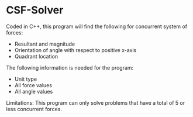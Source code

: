 # CSF-Solver
Coded in C++, this program will find the following for concurrent system of forces:
  - Resultant and magnitude
  - Orientation of angle with respect to positive x-axis
  - Quadrant location
  
The following information is needed for the program:
  - Unit type
  - All force values
  - All angle values

Limitations:
This program can only solve problems that have a total of 5 or less concurrent forces.
